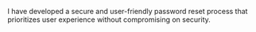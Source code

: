 I have developed a secure and user-friendly password reset process that prioritizes user experience without compromising on security.
